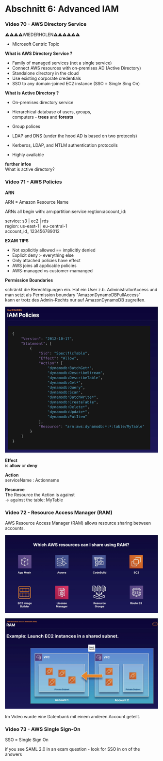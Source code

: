 # Abschnitt 6: Advanced IAM


### Video 70 - AWS Directory Service
⚠️⚠️⚠️⚠️WIEDERHOLEN⚠️⚠️⚠️⚠️⚠️⚠️

- Microsoft Centric Topic

__What is AWS Directory Service ?__   
- Family of managed services (not a single service)
- Connect AWS resources with on-premises AD (Active Directory)
- Standalone directory in the cloud
- Use existing corporate credentials 
- SSO to any domain-joined EC2 instance (SSO = Single Sing On)



__What is Active Directory ?__  

- On-premises directory service
- Hierarchical database of users, groups,   
  computers - __trees__ and __forests__  
  
- Group polices
- LDAP and DNS (under the hood AD is based on two protocols)  
- Kerberos, LDAP, and NTLM authentication protocolls
- Highly available



__further infos__  
What is active directory?   


### Video 71 - AWS Policies

__ARN__  

ARN = Amazon Resource Name 

ARNs all begin with:
arn:partition:service:regtion:account_id:  

service: s3 | ec2 | rds  
region: us-east-1 | eu-central-1  
account_id_ 123456789012  

__EXAM TIPS__  
- Not explicitly allowed == implicitly denied  
- Explicit deny > everything else
- Only attached policies have effect
- AWS joins all applicable policies
- AWS-managed vs customer-mamanged


__Permission Boundaries__  

schränkt die Berechtigungen ein.  Hat ein User z.b. AdministratorAccess und man setzt als Permission boundary "AmazonDynamoDBFullAccess"   
kann er trotz des Admin-Rechts nur auf AmazonDynamoDB zugreifen.   

![](img/video_71_iamPolicy_JSON.PNG)  

__Effect__  
is __allow__ or __deny__  

__Action__  
serviceName : Actionname  

__Resource__  
The Resource the Action is against  
-> against the table: MyTable

### Video 72 - Resource Access Manager (RAM)

AWS Resource Access Manager (RAM) allows resource sharing between accounts.   

![](img/video72_RAM_ResourceSharing.PNG)  

![](img/Video_72_RAM_Example.PNG)  

Im Video wurde eine Datenbank mit einem anderen Account geteilt.   

### Video 73 - AWS Single Sign-On

SSO = Single Sign On

if you see SAML 2.0 in an exam question - look for SSO in on of the answers

